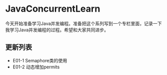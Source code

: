 # JavaConcurrentLearn

今天开始准备学习Java并发编程。准备把这个系列写到一个专栏里面，记录一下我学习Java并发编程的过程。希望和大家共同进步。

## 更新列表

* E01-1 Semaphore类的使用
* E01-2 动态增加permits